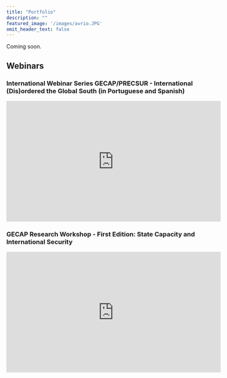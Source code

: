```yaml
---
title: "Portfolio"
description: ""
featured_image: '/images/avrio.JPG'
omit_header_text: false
---
```

Coming soon.

## Webinars

### International Webinar Series GECAP/PRECSUR - International (Dis)ordered the Global South (in Portuguese and Spanish)

<center> <iframe width="560" height="315" src="https://www.youtube.com/embed/Hh8ubBPhBUc" title="YouTube video player" frameborder="0" allow="accelerometer; autoplay; clipboard-write; encrypted-media; gyroscope; picture-in-picture" allowfullscreen></iframe> </center>

### GECAP Research Workshop - First Edition: State Capacity and International Security

<center> <iframe width="560" height="315" src="https://www.youtube.com/embed/fR_jxHg_l2k" title="YouTube video player" frameborder="0" allow="accelerometer; autoplay; clipboard-write; encrypted-media; gyroscope; picture-in-picture" allowfullscreen></iframe> </center>